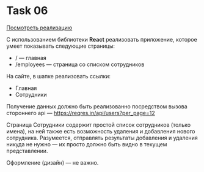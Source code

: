 ﻿# Task 06

[Посмотреть реализацию](https://svensktutby.github.io/resliv-test-task)

С использованием библиотеки **React** реализовать приложение, которое умеет показывать следующие страницы: 
- / — главная 
- /employees — страница со списком сотрудников 
    
На сайте, в шапке реализовать ссылки: 

- Главная 
- Сотрудники 

Получение данных должно быть реализованно посредством вызова стороннего api — <https://reqres.in/api/users?per_page=12> 

Страница Сотрудники содержит простой список сотрудников (только имена), на ней также есть возможность удаления и добавления нового сотрудника. Разумеется, отправлять результаты добавления и удаления никуда не нужно — их просто должно быть видно в текущем представлении. 

Оформление (дизайн) — не важно.
